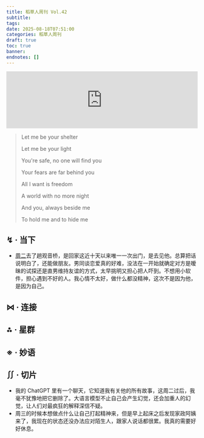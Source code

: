 ```yaml
---
title: 稻草人周刊 Vol.42
subtitle: 
tags: 
date: 2025-08-18T07:51:00
categories: 稻草人周刊
draft: true
toc: true
banner: 
endnotes: []
---
```


<iframe allow="autoplay *; encrypted-media *;" frameborder="0" height="150" style="width:100%;max-width:660px;overflow:hidden;background:transparent;" sandbox="allow-forms allow-popups allow-same-origin allow-scripts allow-storage-access-by-user-activation allow-top-navigation-by-user-activation" src="https://embed.music.apple.com/cn/album/all-i-ask-of-you-live-at-the-royal-albert-hall/1440805446?i=1440805597"></iframe>

> Let me be your shelter   
> 
> Let me be your light   
> 
> You're safe, no one will find you   
> 
> Your fears are far behind you   
> 
> All I want is freedom   
> 
> A world with no more night   
> 
> And you, always beside me   
> 
> To hold me and to hide me

<!--more-->

## ↯ · 当下

- [周二](/posts/完美幻觉/)去了趟观音桥，是回家这近十天以来唯一一次出门，是去见他。总算把话说明白了，还能做朋友。男同谈恋爱真的好难，没法在一开始就确定对方是暧昧的试探还是直男维持友谊的方式，太早挑明又担心把人吓到。不想用小软件，担心遇到不好的人。我心情不太好，做什么都没精神，这次不是因为他，是因为自己。

## ⋈︎ · 连接



## ⁂ · 星群



## ※ · 妙语



## ∬ · 切片

- 我的 ChatGPT 里有一个聊天，它知道我有关他的所有故事，这周二过后，我毫不犹豫地把它删除了。大语言模型不止自己会产生幻觉，还会加重人的幻觉，让人们对最疯狂的解释深信不疑。
- 周三的时候本想做点什么让自己打起精神来，但是早上起床之后发现家政阿姨来了，我现在的状态还没办法应对陌生人，跟家人说话都很累。我真的需要好好休息。